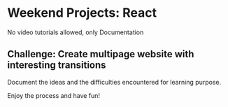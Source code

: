 # Weekend Projects: React 

No video tutorials allowed, only Documentation

## Challenge: Create multipage website with interesting transitions

Document the ideas and the difficulties encountered for learning purpose.

Enjoy the process and have fun!